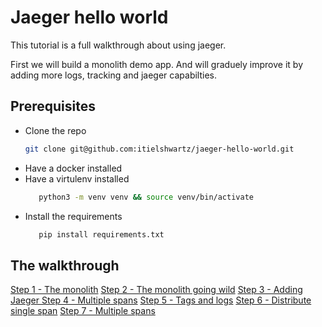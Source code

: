 Jaeger hello world
==================

This tutorial is a full walkthrough about using jaeger.

First we will build a monolith demo app.
And will graduely improve it by adding more logs, tracking and jaeger capabilties.

Prerequisites
-------------

* Clone the repo
    ```bash
    git clone git@github.com:itielshwartz/jaeger-hello-world.git
    ```
* Have a docker installed
* Have a virtulenv installed
     ```bash
        python3 -m venv venv && source venv/bin/activate
     ```
 * Install the requirements
     ``` bash
        pip install requirements.txt
    ```
            
The walkthrough
---------------
[Step 1 - The monolith](https://github.com/itielshwartz/jaeger-hello-world/tree/step-1-the-monolith)
[Step 2 - The monolith going wild](https://github.com/itielshwartz/jaeger-hello-world/tree/step-2-the-monolith-going-wild)
[Step 3 - Adding Jaeger ](https://github.com/itielshwartz/jaeger-hello-world/tree/step-3-adding-jaeger)
[Step 4 - Multiple spans](https://github.com/itielshwartz/jaeger-hello-world/tree/step-4-multiple-spans)
[Step 5 - Tags and logs](https://github.com/itielshwartz/jaeger-hello-world/tree/step-5-tags-and-logs)
[Step 6 - Distribute single span](https://github.com/itielshwartz/jaeger-hello-world/tree/step-6-distribute-single-span)
[Step 7 - Multiple spans](https://github.com/itielshwartz/jaeger-hello-world/tree/step-7-distribute-multiple-spans)


